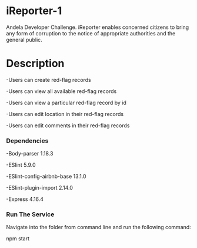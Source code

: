 # iReporter-1
Andela Developer Challenge. iReporter enables
concerned citizens to bring any form of corruption to the notice of appropriate authorities and the
general public.

# Description
-Users can create red-flag records

-Users can view all available red-flag records

-Users can view a particular red-flag record by id

-Users can edit location in their red-flag records

-Users can edit comments in their red-flag records

### Dependencies
-Body-parser 1.18.3

-ESlint 5.9.0

-ESlint-config-airbnb-base 13.1.0

-ESlint-plugin-import 2.14.0

-Express 4.16.4

### Run The Service
Navigate into the folder from command line and run the following command:

npm start
